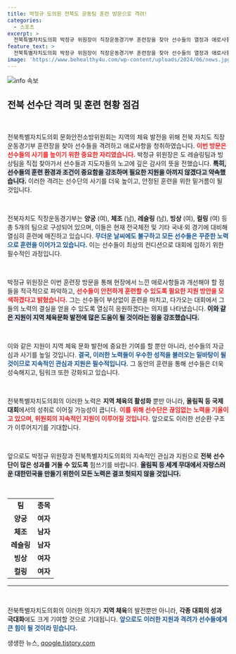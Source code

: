 ```yaml
---
title: 박정규 도의원 전북도 운동팀 훈련 방문으로 격려!
categories:
  - 스포츠
excerpt: >
  전북특별자치도의회 박정규 위원장이 직장운동경기부 훈련장을 찾아 선수들의 열정과 애로사항을 청취하며 응원의 메시지를 전했다. 무더위 속에서도 최선을 다하는 선수들, 그들의 땀과 노력이 오는 대회에서 빛을 발할 날이 기대된다!
feature_text: >
  전북특별자치도의회 박정규 위원장이 직장운동경기부 훈련장을 찾아 선수들의 열정과 애로사항을 청취하며 응원의 메시지를 전했다. 무더위 속에서도 최선을 다하는 선수들, 그들의 땀과 노력이 오는 대회에서 빛을 발할 날이 기대된다!
image: 'https://www.behealthy4u.com/wp-content/uploads/2024/06/news.jpg'
---
```


<p><img src="https://www.behealthy4u.com/wp-content/uploads/2024/06/news.jpg" alt="info 속보" /></p>

<h2 data-ke-size="size26">전북 선수단 격려 및 훈련 현황 점검</h2>

<p data-ke-size="size16">&nbsp;</p>

<p>전북특별자치도의회 문화안전소방위원회는 지역의 체육 발전을 위해 전북 자치도 직장운동경기부 훈련장을 찾아 선수들을 격려하고 애로사항을 청취하였습니다. <b><span style="color: #ee2323;">이번 방문은 선수들의 사기를 높이기 위한 중요한 자리였습니다.</span></b> 박정규 위원장은 도 레슬링팀과 빙상팀을 직접 찾아가서 선수들과 지도자들의 노고에 깊은 감사의 뜻을 전했습니다. <b><span style="background-color: #21538527;">특히, 선수들의 훈련 환경과 조건이 중요함을 강조하며 필요한 지원을 아끼지 않겠다고 약속했습니다.</span></b> 이러한 격려는 선수단의 사기를 더욱 높이고, 안정된 훈련을 위한 밑거름이 될 것입니다. </p>

<p data-ke-size="size16">&nbsp;</p>

<p>전북자치도 직장운동경기부는 <b>양궁</b> (여), <b>체조</b> (남), <b>레슬링</b> (남), <b>빙상</b> (여), <b>컬링</b> (여) 등 총 5개의 팀으로 구성되어 있으며, 이들은 현재 전국체전 및 기타 국내·외 경기에 대비해 열심히 훈련에 매진하고 있습니다. <b><span style="color: #1a5490;">무더운 날씨에도 불구하고 모든 선수들은 꾸준한 노력으로 훈련을 이어가고 있습니다.</span></b> 이는 선수들이 최상의 컨디션으로 대회에 임하기 위한 필수적인 과정입니다.</p>

<p data-ke-size="size16">&nbsp;</p>

<p>박정규 위원장은 이번 훈련장 방문을 통해 현장에서 느낀 애로사항들과 개선해야 할 점들을 적극적으로 파악하고, <b><span style="color: #ee2323;">선수들이 안전하게 훈련할 수 있도록 필요한 지원 방안을 모색하겠다고 밝혔습니다.</span></b> 그는 선수들이 부상없이 훈련을 마치고, 다가오는 대회에서 그들의 노력의 결실을 얻을 수 있도록 열심히 응원하겠다는 의지를 나타냈습니다. <b><span style="background-color: #21538527;">이와 같은 지원이 지역 체육문화 발전에 많은 도움이 될 것이라는 점을 강조했습니다.</span></b> </p>

<p data-ke-size="size16">&nbsp;</p>

<p>이와 같은 지원이 지역 체육 문화 발전에 중요한 기여를 할 뿐만 아니라, 선수들의 자긍심과 사기를 높일 것입니다. <b><span style="color: #1a5490;">결국, 이러한 노력들이 우수한 성적을 불러오는 밑바탕이 될 것이므로 지속적인 관심과 지원은 필수적입니다.</span></b> 그 동안의 훈련을 통해 선수들은 더욱 성숙해지고, 팀워크 또한 강화되고 있습니다. </p>

<p data-ke-size="size16">&nbsp;</p>

<p>전북특별자치도의회의 이러한 노력은 <b>지역 체육의 활성화</b> 뿐만 아니라, <b>올림픽 등 국제 대회</b>에서의 성취로 이어질 가능성이 큽니다. <b><span style="color: #ee2323;">이를 위해 선수단은 끊임없는 노력을 기울이고 있으며, 위원회의 지속적인 지원이 이루어질 것입니다.</span></b> 앞으로도 이러한 선순환 구조가 이루어지기를 기대합니다.</p>

<p data-ke-size="size16">&nbsp;</p>

<p>앞으로도 박정규 위원장과 전북특별자치도의회의 지속적인 관심과 지원으로 <b>전북 선수단이 많은 성과를 거둘 수 있도록</b> 힘쓰기를 바랍니다. <b><span style="background-color: #21538527;">올림픽 등 세계 무대에서 자랑스러운 대한민국을 만들기 위한이 모든 노력은 결코 헛되지 않을 것입니다.</span></b></p>

<p data-ke-size="size16">&nbsp;</p>

<table style="width: 100%; border-collapse: collapse;">
<tr>
<td style="text-align: center; height: 17px;"><b>팀</b></td>
<td style="text-align: center; height: 17px;"><b>종목</b></td>
</tr>
<tr>
<td style="text-align: center; height: 17px;"><b>양궁</b></td>
<td style="text-align: center; height: 17px;"><b>여자</b></td>
</tr>
<tr>
<td style="text-align: center; height: 17px;"><b>체조</b></td>
<td style="text-align: center; height: 17px;"><b>남자</b></td>
</tr>
<tr>
<td style="text-align: center; height: 17px;"><b>레슬링</b></td>
<td style="text-align: center; height: 17px;"><b>남자</b></td>
</tr>
<tr>
<td style="text-align: center; height: 17px;"><b>빙상</b></td>
<td style="text-align: center; height: 17px;"><b>여자</b></td>
</tr>
<tr>
<td style="text-align: center; height: 17px;"><b>컬링</b></td>
<td style="text-align: center; height: 17px;"><b>여자</b></td>
</tr>
</table>

<hr>

<p data-ke-size="size16">&nbsp;</p>

<p>전북특별자치도의회의 이러한 의지가 <b>지역 체육</b>의 발전뿐만 아니라, <b>각종 대회의 성과 극대화</b>에도 크게 기여할 것으로 기대됩니다. <b><span style="color: #1a5490;">앞으로도 이러한 지원과 격려가 선수들에게 큰 힘이 될 것이라 믿습니다.</span></b></p>
생생한 뉴스, <a href="https://qoogle.tistory.com" rel="dofollow">qoogle.tistory.com</a>


